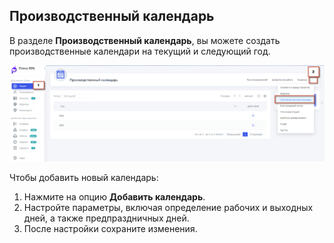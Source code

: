 ## Производственный календарь



В разделе **Производственный календарь**, вы можете создать производственные календари на текущий и следующий год.

![](../.gitbook/assets1/proizvodstvenj_calend.png)

Чтобы добавить новый календарь:
1. Нажмите на опцию **Добавить календарь**.
2. Настройте параметры, включая определение рабочих и выходных дней, а также предпраздничных дней.
3. После настройки сохраните изменения.

